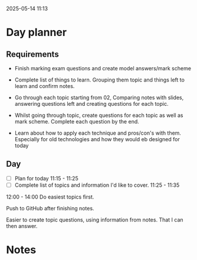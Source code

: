2025-05-14 11:13


# Day planner

## Requirements

- Finish marking exam questions and create model answers/mark scheme

- Complete list of things to learn. Grouping them topic and things left to learn and confirm notes.
- Go through each topic starting from 02, Comparing notes with slides, answering questions left and creating questions for each topic.
- Whilst going through topic, create questions for each topic as well as mark scheme. Complete each question by the end.
- Learn about how to apply each technique and pros/con's with them. Especially for old technologies and how they would eb designed for today


## Day


- [ ] Plan for today 11:15 - 11:25
- [ ] Complete list of topics and information I'd like to cover. 11:25 - 11:35

12:00 - 14:00 Do easiest topics first.


Push to GitHub after finishing notes.

Easier to create topic questions, using information from notes. That I can then answer.



 

# Notes
